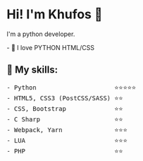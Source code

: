 # Hi! I'm Khufos 👋

 I'm a python developer.

<p>
- 💖 I love PYTHON  HTML/CSS<br/>
</p>

## :rocket: My skills:

<pre>
- Python                     ⭐️⭐️⭐️⭐️⭐️
- HTML5, CSS3 (PostCSS/SASS) ⭐️⭐️
- CSS, Bootstrap             ⭐️⭐️
- C Sharp                    ⭐️⭐️
- Webpack, Yarn              ⭐️⭐️⭐️
- LUA                        ⭐️⭐️⭐️
- PHP                        ⭐️⭐️
</pre>
